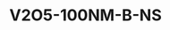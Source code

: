 # V2O5-100NM-B-NS
<script type="application/ld+json">

  {
    "@context": "https://schema.org/",
    "@type": "ChemicalSubstance",
    "http://purl.org/dc/terms/conformsTo":
      {
        "@type": "CreativeWork",
        "@id": "https://bioschemas.org/profiles/ChemicalSubstance/0.4-RELEASE/"
      },
    "name": "V2O5-100NM-B-NS",
    "@id":"wiki:V2O5-2D100NM-2DB-2DNS",
  }
</script>

